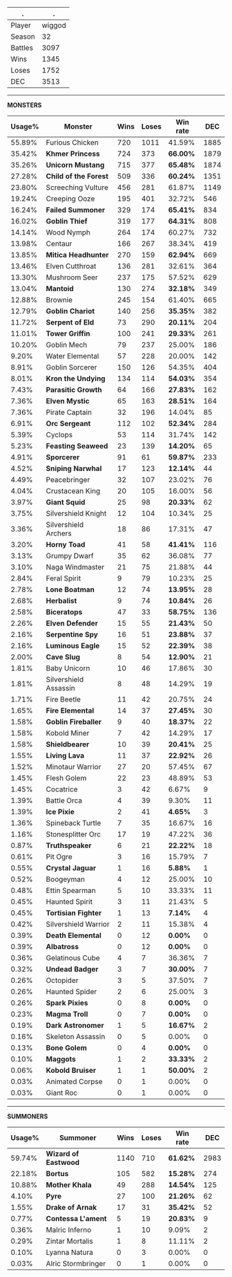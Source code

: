 .|.
|-|-
Player|wiggod
Season|32
Battles|3097
Wins|1345
Loses|1752
DEC|3513

---
**MONSTERS**

Usage%|Monster|Wins|Loses|Win rate|DEC|
-|-|-|-|-|-|
55.89%|Furious Chicken|720|1011|41.59%|1885|
35.42%|**Khmer Princess**|724|373|**66.00%**|1879|
35.26%|**Unicorn Mustang**|715|377|**65.48%**|1874|
27.28%|**Child of the Forest**|509|336|**60.24%**|1351|
23.80%|Screeching Vulture|456|281|61.87%|1149|
19.24%|Creeping Ooze|195|401|32.72%|546|
16.24%|**Failed Summoner**|329|174|**65.41%**|834|
16.02%|**Goblin Thief**|319|177|**64.31%**|808|
14.14%|Wood Nymph|264|174|60.27%|732|
13.98%|Centaur|166|267|38.34%|419|
13.85%|**Mitica Headhunter**|270|159|**62.94%**|669|
13.46%|Elven Cutthroat|136|281|32.61%|364|
13.30%|Mushroom Seer|237|175|57.52%|629|
13.04%|**Mantoid**|130|274|**32.18%**|349|
12.88%|Brownie|245|154|61.40%|665|
12.79%|**Goblin Chariot**|140|256|**35.35%**|382|
11.72%|**Serpent of Eld**|73|290|**20.11%**|204|
11.01%|**Tower Griffin**|100|241|**29.33%**|261|
10.20%|Goblin Mech|79|237|25.00%|186|
9.20%|Water Elemental|57|228|20.00%|142|
8.91%|Goblin Sorcerer|150|126|54.35%|404|
8.01%|**Kron the Undying**|134|114|**54.03%**|354|
7.43%|**Parasitic Growth**|64|166|**27.83%**|162|
7.36%|**Elven Mystic**|65|163|**28.51%**|164|
7.36%|Pirate Captain|32|196|14.04%|85|
6.91%|**Orc Sergeant**|112|102|**52.34%**|284|
5.39%|Cyclops|53|114|31.74%|142|
5.23%|**Feasting Seaweed**|23|139|**14.20%**|65|
4.91%|**Sporcerer**|91|61|**59.87%**|233|
4.52%|**Sniping Narwhal**|17|123|**12.14%**|44|
4.49%|Peacebringer|32|107|23.02%|76|
4.04%|Crustacean King|20|105|16.00%|56|
3.97%|**Giant Squid**|25|98|**20.33%**|62|
3.75%|Silvershield Knight|12|104|10.34%|25|
3.36%|Silvershield Archers|18|86|17.31%|47|
3.20%|**Horny Toad**|41|58|**41.41%**|116|
3.13%|Grumpy Dwarf|35|62|36.08%|77|
3.10%|Naga Windmaster|21|75|21.88%|44|
2.84%|Feral Spirit|9|79|10.23%|25|
2.78%|**Lone Boatman**|12|74|**13.95%**|28|
2.68%|**Herbalist**|9|74|**10.84%**|26|
2.58%|**Biceratops**|47|33|**58.75%**|136|
2.26%|**Elven Defender**|15|55|**21.43%**|50|
2.16%|**Serpentine Spy**|16|51|**23.88%**|37|
2.16%|**Luminous Eagle**|15|52|**22.39%**|38|
2.00%|**Cave Slug**|8|54|**12.90%**|21|
1.81%|Baby Unicorn|10|46|17.86%|30|
1.81%|Silvershield Assassin|8|48|14.29%|19|
1.71%|Fire Beetle|11|42|20.75%|24|
1.65%|**Fire Elemental**|14|37|**27.45%**|30|
1.58%|**Goblin Fireballer**|9|40|**18.37%**|22|
1.58%|Kobold Miner|7|42|14.29%|17|
1.58%|**Shieldbearer**|10|39|**20.41%**|25|
1.55%|**Living Lava**|11|37|**22.92%**|26|
1.52%|Minotaur Warrior|27|20|57.45%|67|
1.45%|Flesh Golem|22|23|48.89%|53|
1.45%|Cocatrice|3|42|6.67%|9|
1.39%|Battle Orca|4|39|9.30%|11|
1.39%|**Ice Pixie**|2|41|**4.65%**|3|
1.36%|Spineback Turtle|7|35|16.67%|16|
1.16%|Stonesplitter Orc|17|19|47.22%|36|
0.87%|**Truthspeaker**|6|21|**22.22%**|18|
0.61%|Pit Ogre|3|16|15.79%|7|
0.55%|**Crystal Jaguar**|1|16|**5.88%**|1|
0.52%|Boogeyman|4|12|25.00%|10|
0.48%|Ettin Spearman|5|10|33.33%|11|
0.45%|Haunted Spirit|3|11|21.43%|5|
0.45%|**Tortisian Fighter**|1|13|**7.14%**|4|
0.42%|Silvershield Warrior|2|11|15.38%|4|
0.39%|**Death Elemental**|0|12|**0.00%**|0|
0.39%|**Albatross**|0|12|**0.00%**|0|
0.36%|Gelatinous Cube|4|7|36.36%|7|
0.32%|**Undead Badger**|3|7|**30.00%**|7|
0.26%|Octopider|3|5|37.50%|7|
0.26%|Haunted Spider|2|6|25.00%|3|
0.26%|**Spark Pixies**|0|8|**0.00%**|0|
0.23%|**Magma Troll**|0|7|**0.00%**|0|
0.19%|**Dark Astronomer**|1|5|**16.67%**|2|
0.16%|Skeleton Assassin|0|5|0.00%|0|
0.13%|**Bone Golem**|0|4|**0.00%**|0|
0.10%|**Maggots**|1|2|**33.33%**|2|
0.06%|**Kobold Bruiser**|1|1|**50.00%**|2|
0.03%|Animated Corpse|0|1|0.00%|0|
0.03%|Giant Roc|0|1|0.00%|0|

---
**SUMMONERS**

Usage%|Summoner|Wins|Loses|Win rate|DEC|
-|-|-|-|-|-|
59.74%|**Wizard of Eastwood**|1140|710|**61.62%**|2983|
22.18%|**Bortus**|105|582|**15.28%**|274|
10.88%|**Mother Khala**|49|288|**14.54%**|125|
4.10%|**Pyre**|27|100|**21.26%**|62|
1.55%|**Drake of Arnak**|17|31|**35.42%**|52|
0.77%|**Contessa L'ament**|5|19|**20.83%**|9|
0.36%|Malric Inferno|1|10|9.09%|2|
0.29%|Zintar Mortalis|1|8|11.11%|2|
0.10%|Lyanna Natura|0|3|0.00%|0|
0.03%|Alric Stormbringer|0|1|0.00%|0|
